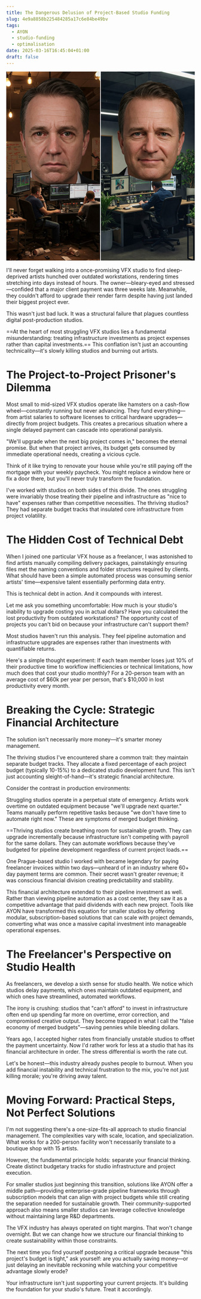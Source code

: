 ```yaml
---
title: The Dangerous Delusion of Project-Based Studio Funding
slug: 4e9a8858b225484285a17c6e84be49bv
tags:
  - AYON
  - studio-funding
  - optimalisation
date: 2025-03-16T16:45:04+01:00
draft: false
---
```


![Generated via Gemini](1744139524389.jpg)

I'll never forget walking into a once-promising VFX studio to find sleep-deprived artists hunched over outdated workstations, rendering times stretching into days instead of hours. The owner—bleary-eyed and stressed—confided that a major client payment was three weeks late. Meanwhile, they couldn't afford to upgrade their render farm despite having just landed their biggest project ever.

This wasn't just bad luck. It was a structural failure that plagues countless digital post-production studios.

==At the heart of most struggling VFX studios lies a fundamental misunderstanding: treating infrastructure investments as project expenses rather than capital investments.== This conflation isn't just an accounting technicality—it's slowly killing studios and burning out artists.

# The Project-to-Project Prisoner's Dilemma

Most small to mid-sized VFX studios operate like hamsters on a cash-flow wheel—constantly running but never advancing. They fund everything—from artist salaries to software licenses to critical hardware upgrades—directly from project budgets. This creates a precarious situation where a single delayed payment can cascade into operational paralysis.

"We'll upgrade when the next big project comes in," becomes the eternal promise. But when that project arrives, its budget gets consumed by immediate operational needs, creating a vicious cycle.

Think of it like trying to renovate your house while you're still paying off the mortgage with your weekly paycheck. You might replace a window here or fix a door there, but you'll never truly transform the foundation.

I've worked with studios on both sides of this divide. The ones struggling were invariably those treating their pipeline and infrastructure as "nice to have" expenses rather than competitive necessities. The thriving studios? They had separate budget tracks that insulated core infrastructure from project volatility.

# The Hidden Cost of Technical Debt

When I joined one particular VFX house as a freelancer, I was astonished to find artists manually compiling delivery packages, painstakingly ensuring files met the naming conventions and folder structures required by clients. What should have been a simple automated process was consuming senior artists' time—expensive talent essentially performing data entry.

This is technical debt in action. And it compounds with interest.

Let me ask you something uncomfortable: How much is your studio's inability to upgrade costing you in actual dollars? Have you calculated the lost productivity from outdated workstations? The opportunity cost of projects you can't bid on because your infrastructure can't support them?

Most studios haven't run this analysis. They feel pipeline automation and infrastructure upgrades are expenses rather than investments with quantifiable returns.

Here's a simple thought experiment: If each team member loses just 10% of their productive time to workflow inefficiencies or technical limitations, how much does that cost your studio monthly? For a 20-person team with an average cost of $60k per year per person, that's $10,000 in lost productivity every month.

# Breaking the Cycle: Strategic Financial Architecture

The solution isn't necessarily more money—it's smarter money management.

The thriving studios I've encountered share a common trait: they maintain separate budget tracks. They allocate a fixed percentage of each project budget (typically 10-15%) to a dedicated studio development fund. This isn't just accounting sleight-of-hand—it's strategic financial architecture.

Consider the contrast in production environments:

Struggling studios operate in a perpetual state of emergency. Artists work overtime on outdated equipment because "we'll upgrade next quarter." Teams manually perform repetitive tasks because "we don't have time to automate right now." These are symptoms of merged budget thinking.

==Thriving studios create breathing room for sustainable growth. They can upgrade incrementally because infrastructure isn't competing with payroll for the same dollars. They can automate workflows because they've budgeted for pipeline development regardless of current project loads.==

One Prague-based studio I worked with became legendary for paying freelancer invoices within two days—unheard of in an industry where 60+ day payment terms are common. Their secret wasn't greater revenue; it was conscious financial division creating predictability and stability.

This financial architecture extended to their pipeline investment as well. Rather than viewing pipeline automation as a cost center, they saw it as a competitive advantage that paid dividends with each new project. Tools like AYON have transformed this equation for smaller studios by offering modular, subscription-based solutions that can scale with project demands, converting what was once a massive capital investment into manageable operational expenses.

# The Freelancer's Perspective on Studio Health

As freelancers, we develop a sixth sense for studio health. We notice which studios delay payments, which ones maintain outdated equipment, and which ones have streamlined, automated workflows.

The irony is crushing: studios that "can't afford" to invest in infrastructure often end up spending far more on overtime, error correction, and compromised creative output. They become trapped in what I call the "false economy of merged budgets"—saving pennies while bleeding dollars.

Years ago, I accepted higher rates from financially unstable studios to offset the payment uncertainty. Now I'd rather work for less at a studio that has its financial architecture in order. The stress differential is worth the rate cut.

Let's be honest—this industry already pushes people to burnout. When you add financial instability and technical frustration to the mix, you're not just killing morale; you're driving away talent.

# Moving Forward: Practical Steps, Not Perfect Solutions

I'm not suggesting there's a one-size-fits-all approach to studio financial management. The complexities vary with scale, location, and specialization. What works for a 200-person facility won't necessarily translate to a boutique shop with 15 artists.

However, the fundamental principle holds: separate your financial thinking. Create distinct budgetary tracks for studio infrastructure and project execution.

For smaller studios just beginning this transition, solutions like AYON offer a middle path—providing enterprise-grade pipeline frameworks through subscription models that can align with project budgets while still creating the separation needed for sustainable growth. Their community-supported approach also means smaller studios can leverage collective knowledge without maintaining large R&D departments.

The VFX industry has always operated on tight margins. That won't change overnight. But we can change how we structure our financial thinking to create sustainability within those constraints.

The next time you find yourself postponing a critical upgrade because "this project's budget is tight," ask yourself: are you actually saving money—or just delaying an inevitable reckoning while watching your competitive advantage slowly erode?

Your infrastructure isn't just supporting your current projects. It's building the foundation for your studio's future. Treat it accordingly.
